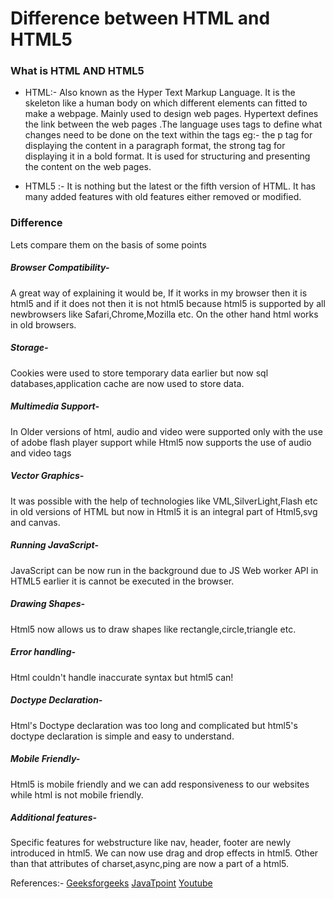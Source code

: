 # Difference between HTML and HTML5


### What is HTML AND HTML5

- HTML:- 
Also known as the Hyper Text Markup Language. It is the skeleton like a human body on which different elements can fitted to make a webpage. Mainly used to design web pages. Hypertext defines the link between the web pages .The language uses tags to define what changes need to be done on the text within the tags eg:-  the p tag for displaying the content in a paragraph format, the strong tag for displaying it in a bold format. It is used for structuring and presenting the content on the web pages.
 
 - HTML5 :- It is nothing but the latest or the fifth version of HTML. It has many added features with old features either removed or modified.
 
### Difference
Lets compare them on the basis of some points
##### Browser Compatibility-
A great way of explaining it would be, If it works in my browser then it is html5 and if it does not then it is not html5 because html5 is supported by all newbrowsers like      Safari,Chrome,Mozilla etc. On the other hand html works in old browsers.
##### Storage- 
Cookies were used to store temporary data earlier but now sql databases,application cache are now used to store data. 
##### Multimedia Support- 
In Older versions of html, audio and video were supported only with the use of adobe flash player support while Html5 now supports the use of audio and video tags 
##### Vector Graphics- 
It was possible with the help of technologies like VML,SilverLight,Flash etc in old versions of HTML but now in Html5 it is an integral part of Html5,svg and canvas.
##### Running JavaScript- 
JavaScript can be now run in the background due to JS Web worker API in HTML5 earlier it is cannot be executed in the browser. 
##### Drawing Shapes- 
Html5 now allows us to draw shapes like rectangle,circle,triangle etc.
##### Error handling-
Html couldn't handle inaccurate syntax but html5 can!
##### Doctype Declaration- 
Html's Doctype declaration was too long and complicated but html5's doctype declaration is simple and easy to understand.
##### Mobile Friendly-
Html5 is mobile friendly and we can add responsiveness to our websites while html is not mobile friendly.
##### Additional features-
Specific features for webstructure like nav, header, footer are newly introduced in html5. We can now use drag and drop effects in html5. Other than that attributes of charset,async,ping are now a part of a html5.




References:- 
[Geeksforgeeks](https://www.geeksforgeeks.org/difference-between-html-and-html5/)
[JavaTpoint](https://www.javatpoint.com/html-vs-html5)
[Youtube](https://www.youtube.com/watch?v=vHmUVQKXlVo&ab_channel=edureka%21)
